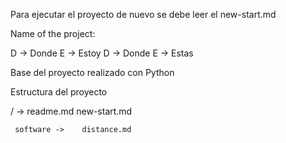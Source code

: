Para ejecutar el proyecto de nuevo se debe leer el new-start.md


Name of the project:

D -> Donde
E -> Estoy
D -> Donde
E -> Estas

Base del proyecto realizado con Python

Estructura del proyecto

/ -> readme.md
     new-start.md

     software ->    distance.md